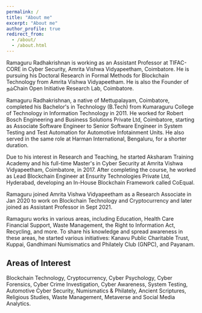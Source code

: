 ```yaml
---
permalink: /
title: "About me"
excerpt: "About me"
author_profile: true
redirect_from: 
  - /about/
  - /about.html
---
```

Ramaguru Radhakrishnan is working as an Assistant Professor at TIFAC-CORE in Cyber Security, Amrita Vishwa Vidyapeetham, Coimbatore. He is pursuing his Doctoral Research in Formal Methods for Blockchain Technology from Amrita Vishwa Vidyapeetham. He is also the Founder of நம்Chain Open Initiative Research Lab, Coimbatore.

Ramaguru Radhakrishnan, a native of Mettupalayam, Coimbatore, completed his Bachelor's in Technology (B.Tech) from Kumaraguru College of Technology in Information Technology in 2011. He worked for Robert Bosch Engineering and Business Solutions Private Ltd, Coimbatore, starting as Associate Software Engineer to Senior Software Engineer in System Testing and Test Automation for Automotive Infotainment Units. He also served in the same role at Harman International, Bengaluru, for a shorter duration.

Due to his interest in Research and Teaching, he started Aksharam Training Academy and his full-time Master's in Cyber Security at Amrita Vishwa Vidyapeetham, Coimbatore, in 2017. After completing the course, he worked as Lead Blockchain Engineer at Ensurity Technologies Private Ltd, Hyderabad, developing an In-House Blockchain Framework called CoEqual.

Ramaguru joined Amrita Vishwa Vidyapeetham as a Research Associate in Jan 2020 to work on Blockchain Technology and Cryptocurrency and later joined as Assistant Professor in Sept 2021.

Ramaguru works in various areas, including Education, Health Care Financial Support, Waste Management, the Right to Information Act, Recycling, and more. To share his knowledge and spread awareness in these areas, he started various initiatives: Kanavu Public Charitable Trust, Kuppai, Gandhimani Numismatics and Philately Club (GNPC), and Payanam.

Areas of Interest
------
Blockchain Technology, Cryptocurrency, Cyber Psychology, Cyber Forensics, Cyber Crime Investigation, Cyber Awareness, System Testing, Automotive Cyber Security, Numismatics & Philately, Ancient Scriptures, Religious Studies, Waste Management, Metaverse and Social Media Analytics.
